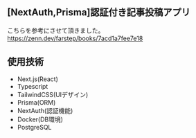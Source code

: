 ## [NextAuth,Prisma]認証付き記事投稿アプリ

こちらを参考にさせて頂きました。
https://zenn.dev/farstep/books/7acd1a7fee7e18

## 使用技術  
- Next.js(React)  
- Typescript    
- TailwindCSS(UIデザイン)  
- Prisma(ORM)  
- NextAuth(認証機能)  
- Docker(DB環境)  
- PostgreSQL
